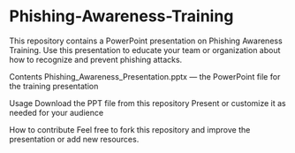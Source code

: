 # Phishing-Awareness-Training

This repository contains a PowerPoint presentation on Phishing Awareness Training.
Use this presentation to educate your team or organization about how to recognize and prevent phishing attacks.

Contents
Phishing_Awareness_Presentation.pptx — the PowerPoint file for the training presentation

Usage
Download the PPT file from this repository
Present or customize it as needed for your audience

How to contribute
Feel free to fork this repository and improve the presentation or add new resources.
